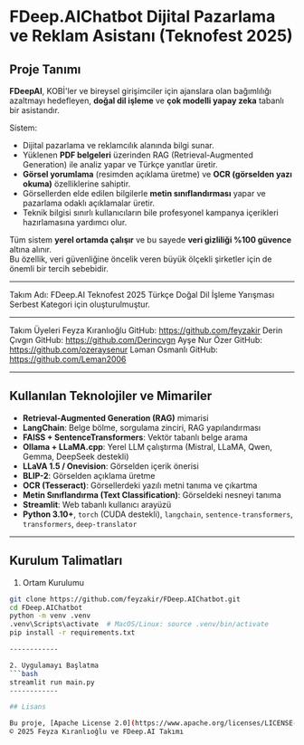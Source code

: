 # FDeep.AIChatbot Dijital Pazarlama ve Reklam Asistanı (Teknofest 2025)

## Proje Tanımı

**FDeepAI**, KOBİ'ler ve bireysel girişimciler için ajanslara olan bağımlılığı azaltmayı hedefleyen, **doğal dil işleme** ve **çok modelli yapay zeka** tabanlı bir asistandır.  

Sistem:  
- Dijital pazarlama ve reklamcılık alanında bilgi sunar.  
- Yüklenen **PDF belgeleri** üzerinden RAG (Retrieval-Augmented Generation) ile analiz yapar ve Türkçe yanıtlar üretir.  
- **Görsel yorumlama** (resimden açıklama üretme) ve **OCR (görselden yazı okuma)** özelliklerine sahiptir.  
- Görsellerden elde edilen bilgilerle **metin sınıflandırması** yapar ve pazarlama odaklı açıklamalar üretir.  
- Teknik bilgisi sınırlı kullanıcıların bile profesyonel kampanya içerikleri hazırlamasına yardımcı olur.  

Tüm sistem **yerel ortamda çalışır** ve bu sayede **veri gizliliği %100 güvence** altına alınır.  
Bu özellik, veri güvenliğine öncelik veren büyük ölçekli şirketler için de önemli bir tercih sebebidir.

---
Takım Adı: FDeep.AI
Teknofest 2025 Türkçe Doğal Dil İşleme Yarışması Serbest Kategori için oluşturulmuştur.

------------

Takım Üyeleri
Feyza Kıranlıoğlu GitHub: https://github.com/feyzakir
Derin Çıvgın GitHub: https://github.com/Derincvgn
Ayşe Nur Özer GitHub: https://github.com/ozeraysenur
Ləman Osmanlı GitHub: https://github.com/Leman2006

------------

## Kullanılan Teknolojiler ve Mimariler  

- **Retrieval-Augmented Generation (RAG)** mimarisi  
- **LangChain**: Belge bölme, sorgulama zinciri, RAG yapılandırması  
- **FAISS + SentenceTransformers**: Vektör tabanlı belge arama  
- **Ollama + LLaMA.cpp**: Yerel LLM çalıştırma (Mistral, LLaMA, Qwen, Gemma, DeepSeek destekli)  
- **LLaVA 1.5 / Onevision**: Görselden içerik önerisi
- **BLIP-2**: Görselden açıklama üretme  
- **OCR (Tesseract)**: Görsellerdeki yazılı metni tanıma ve çıkartma  
- **Metin Sınıflandırma (Text Classification)**: Görseldeki nesneyi tanıma
- **Streamlit**: Web tabanlı kullanıcı arayüzü  
- **Python 3.10+**, `torch` (CUDA destekli), `langchain`, `sentence-transformers`, `transformers`, `deep-translator`  

------------

## Kurulum Talimatları

1. Ortam Kurulumu

```bash
git clone https://github.com/feyzakir/FDeep.AIChatbot.git
cd FDeep.AIChatbot
python -m venv .venv
.venv\Scripts\activate  # MacOS/Linux: source .venv/bin/activate
pip install -r requirements.txt

------------

2. Uygulamayı Başlatma
```bash
streamlit run main.py
------------

## Lisans

Bu proje, [Apache License 2.0](https://www.apache.org/licenses/LICENSE-2.0) lisansı ile lisanslanmıştır.
© 2025 Feyza Kıranlıoğlu ve FDeep.AI Takımı
